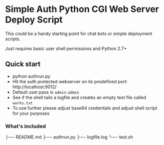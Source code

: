 # Simple Auth Python CGI Web Server Deploy Script

This could be a handy starting point for chat bots or simple deployment scripts.

Just requires basic user shell permissions and Python 2.7+

## Quick start

* python authrun.py
* Hit the auth protected webserver on its predefined port: http://localhost:9012/
* Default user:pass is `admin:admin`
* See if the shell tails a logfile and creates an empty text file called `works.txt`
* To use further please adjust base64 credentials and adjust shell script for your purposes

### What's included

├── README.md
├── authrun.py
├── logfile.log
└── test.sh
